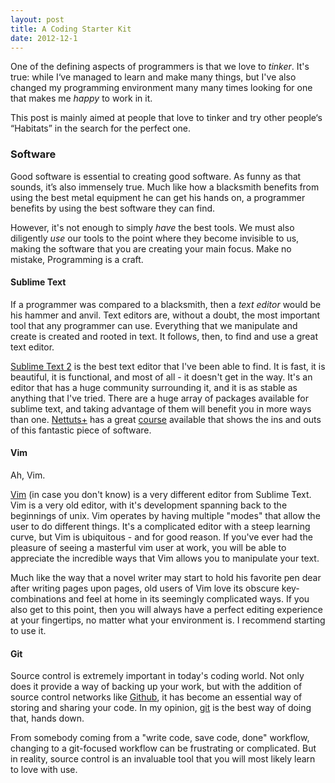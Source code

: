 ```yaml
---
layout: post
title: A Coding Starter Kit
date: 2012-12-1
---
```


One of the defining aspects of programmers is that we love to *tinker*. It's true: while I‘ve managed to learn and make many things, but I've also changed my programming environment many many times looking for one that makes me *happy* to work in it.

This post is mainly aimed at people that love to tinker and try other people‘s “Habitats” in the search for the perfect one.

### Software

Good software is essential to creating good software. As funny as that sounds, it’s also immensely true. Much like how a blacksmith benefits from using the best metal equipment he can get his hands on, a programmer benefits by using the best software they can find.

However, it's not enough to simply *have* the best tools. We must also diligently *use* our tools to the point where they become invisible to us, making the software that you are creating your main focus. Make no mistake, Programming is a craft.

#### Sublime Text
	
If a programmer was compared to a blacksmith, then a *text editor* would be his hammer and anvil. Text editors are, without a doubt, the most important tool that any programmer can use. Everything that we manipulate and create is created and rooted in text. It follows, then, to find and use a great text editor.

[Sublime Text 2](http://sublimetext.com) is the best text editor that I've been able to find. It is fast, it is beautiful, it is functional, and most of all - it doesn't get in the way. It's an editor that has a huge community surrounding it, and it is as stable as anything that I've tried. There are a huge array of packages available for sublime text, and taking advantage of them will benefit you in more ways than one. [Nettuts+](http://net.tutsplus.com/) has a great [course](http://net.tutsplus.com/articles/news/perfect-workflow-in-sublime-text-free-course/) available that shows the ins and outs of this fantastic piece of software.

#### Vim

Ah, Vim.

[Vim](http://vim.org) (in case you don't know) is a very different editor from Sublime Text. Vim is a very old editor, with it's development spanning back to the beginnings of unix. Vim operates by having multiple "modes" that allow the user to do different things. It's a complicated editor with a steep learning curve, but Vim is ubiquitous - and for good reason. If you've ever had the pleasure of seeing a masterful vim user at work, you will be able to appreciate the incredible ways that Vim allows you to manipulate your text.

Much like the way that a novel writer may start to hold his favorite pen dear after writing pages upon pages, old users of Vim love its obscure key-combinations and feel at home in its seemingly complicated ways. If you also get to this point, then you will always have a perfect editing experience at your fingertips, no matter what your environment is. I recommend starting to use it.

#### Git

Source control is extremely important in today's coding world. Not only does it provide a way of backing up your work, but with the addition of source control networks like [Github](http://github.com), it has become an essential way of storing and sharing your code. In my opinion, [git](http://git.org) is the best way of doing that, hands down.

From somebody coming from a "write code, save code, done" workflow, changing to a git-focused workflow can be frustrating or complicated. But in reality, source control is an invaluable tool that you will most likely learn to love with use.